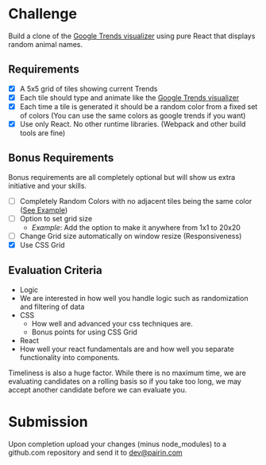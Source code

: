 # Challenge

Build a clone of the [Google Trends visualizer](https://trends.google.com/trends/hottrends/visualize?pn=p1&nrow=5&ncol=5) using pure React that displays random animal names.

## Requirements
 - [x] A 5x5 grid of tiles showing current Trends
 - [x] Each tile should type and animate like the [Google Trends visualizer](https://trends.google.com/trends/hottrends/visualize?pn=p1&nrow=5&ncol=5)
 - [x] Each time a tile is generated it should be a random color from a fixed set of colors (You can use the same colors as google trends if you want)
 - [x] Use only React. No other runtime libraries. (Webpack and other build tools are fine)

## Bonus Requirements
Bonus requirements are all completely optional but will show us extra initiative and your skills.

 - [ ] Completely Random Colors with no adjacent tiles being the same color ([See Example](./no_adjacent.png))
 - [ ] Option to set grid size
   - *Example*: Add the option to make it anywhere from 1x1 to 20x20
 - [ ] Change Grid size automatically on window resize (Responsiveness)
 - [x] Use CSS Grid

## Evaluation Criteria
 - Logic
  - We are interested in how well you handle logic such as randomization and filtering of data
 - CSS
   - How well and advanced your css techniques are.
   - Bonus points for using CSS Grid
 - React
  - How well your react fundamentals are and how well you separate functionality into components.

Timeliness is also a huge factor. While there is no maximum time, we are evaluating candidates on a rolling basis so if you take too long, we may accept another candidate before we can evaluate you.

# Submission
Upon completion upload your changes (minus node_modules) to a github.com repository and send it to [dev@pairin.com](mailto:dev@pairin.com?Subject=Frontend%20Code%20Challenge)

